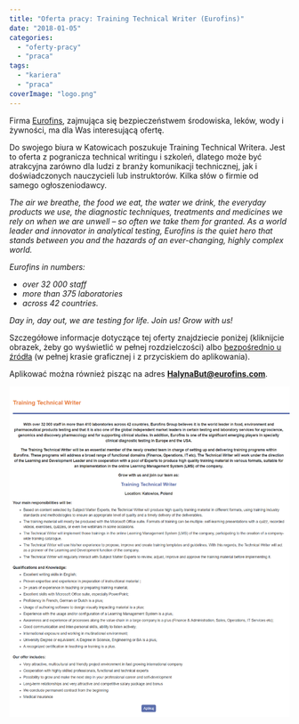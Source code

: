 ```yaml
---
title: "Oferta pracy: Training Technical Writer (Eurofins)"
date: "2018-01-05"
categories: 
  - "oferty-pracy"
  - "praca"
tags: 
  - "kariera"
  - "praca"
coverImage: "logo.png"
---
```


Firma [Eurofins](https://www.eurofins.pl/), zajmująca się bezpieczeństwem środowiska, leków, wody i żywności, ma dla Was interesującą ofertę.

Do swojego biura w Katowicach poszukuje Training Technical Writera. Jest to oferta z pogranicza technical writingu i szkoleń, dlatego może być atrakcyjna zarówno dla ludzi z branży komunikacji technicznej, jak i doświadczonych nauczycieli lub instruktorów. Kilka słów o firmie od samego ogłoszeniodawcy.

_The air we breathe, the food we eat, the water we drink, the everyday products we use, the diagnostic techniques, treatments and medicines we rely on when we are unwell – so often we take them for granted. As a world leader and innovator in analytical testing, Eurofins is the quiet hero that stands between you and the hazards of an ever-changing, highly complex world._

_Eurofins in numbers:_

- _over 32 000 staff_
- _more than 375 laboratories_
- _across 42 countries._

_Day in, day out, we are testing for life. Join us! Grow with us!_

Szczegółowe informacje dotyczące tej oferty znajdziecie poniżej (kliknijcie obrazek, żeby go wyświetlić w pełnej rozdzielczości) albo [bezpośrednio u źródła](https://www.eurofins.pl/oferty-pracy/training-technical-writer/) (w pełnej krasie graficznej i z przyciskiem do aplikowania).

Aplikować można również pisząc na adres **[HalynaBut@eurofins.com](mailto:HalynaBut@eurofins.com)**.

[![](images/eurofins-job-offer-1.png)](http://techwriter.pl/wp-content/uploads/2018/01/eurofins-job-offer-1.png)
